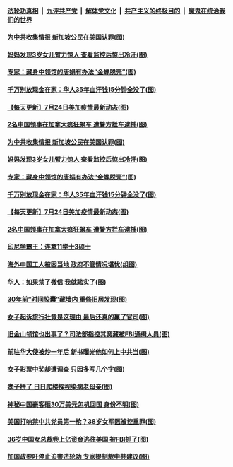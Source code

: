 

####  [法轮功真相](../../../../basic/blob/master/README.md?t=07250602) &nbsp;|&nbsp; [九评共产党](../../../../9ping.md/blob/master/README.md?t=07250602) &nbsp;|&nbsp; [解体党文化](../../../../jtdwh.md/blob/master/README.md?t=07250602)  &nbsp;|&nbsp; [共产主义的终极目的](../../../../gczydzjmd.md/blob/master/README.md?t=07250602) &nbsp;|&nbsp; [魔鬼在统治我们的世界](../../../../mgztzwmdsj.md/blob/master/README.md?t=07250602) 

#### [为中共收集情报 新加坡公民在美国认罪(图)](../pages/p3/940768.md?t=07250602) 

#### [妈妈发现3岁女儿臂力惊人 查看监控后惊出冷汗(图)](../pages/p3/940763.md?t=07250602) 

#### [专家：藏身中领馆的唐娟有办法“金蝉脱壳”(图)](../pages/p3/940745.md?t=07250602) 

#### [千万别放现金在家：华人35年血汗钱15分钟全没了(图)](../pages/p3/940741.md?t=07250602) 

#### [【每天更新】7月24日美加疫情最新动态(图)](../pages/p3/938379.md?t=07250602) 

#### [2名中国领事在加拿大疯狂飙车 遭警方拦车逮捕(图)](../pages/p3/940673.md?t=07250602) 

#### [为中共收集情报 新加坡公民在美国认罪(图)](../pages/p3/940768.md?t=07250602) 

#### [妈妈发现3岁女儿臂力惊人 查看监控后惊出冷汗(图)](../pages/p3/940763.md?t=07250602) 

#### [专家：藏身中领馆的唐娟有办法“金蝉脱壳”(图)](../pages/p3/940745.md?t=07250602) 

#### [千万别放现金在家：华人35年血汗钱15分钟全没了(图)](../pages/p3/940741.md?t=07250602) 

#### [【每天更新】7月24日美加疫情最新动态(图)](../pages/p3/938379.md?t=07250602) 

#### [2名中国领事在加拿大疯狂飙车 遭警方拦车逮捕(图)](../pages/p3/940673.md?t=07250602) 

#### [印尼学霸王：连拿11学士3硕士](../pages/p3/940668.md?t=07250602) 

#### [海外中国工人被困当地 政府不管情况堪忧(组图)](../pages/p3/940663.md?t=07250602) 

#### [华人：如果禁了微信 我就踏实了(图)](../pages/p3/940641.md?t=07250602) 

#### [30年前“时间胶囊”藏墙内 重修旧居发现(图)](../pages/p3/940642.md?t=07250602) 

#### [女子起诉旅行社竟是这理由 最后还真的赢了官司(图)](../pages/p3/940635.md?t=07250602) 

#### [旧金山领馆也出事了？司法部指控其窝藏被FBI通缉人员(图)](../pages/p3/940573.md?t=07250602) 

#### [前驻华大使被炒一年后 新书曝光他如何上中共当(图)](../pages/p3/940571.md?t=07250602) 

#### [女子彩票中奖却遭调查 只因多写几个字(图)](../pages/p3/940570.md?t=07250602) 

#### [孝子拼了 日日爬楼探视染病老母亲(图)](../pages/p3/940498.md?t=07250602) 


#### [神秘中国豪客砸30万美元包机回国 身份不明(图)](../pages/p3/940519.md?t=07250602) 

#### [美国打响禁中共党员第一枪？38岁女军医被控重罪(图)](../pages/p3/940476.md?t=07250602) 

#### [36岁中国女总裁卷上亿资金逃往美国 被FBI抓了(图)](../pages/p3/940449.md?t=07250602) 

#### [加国政要吁停止迫害法轮功 专家提制裁中共建议(图)](../pages/p3/940442.md?t=07250602) 

